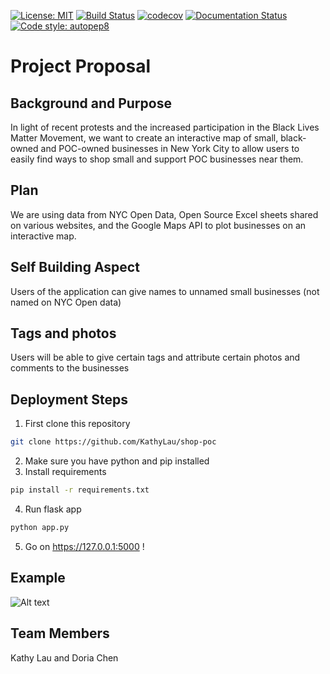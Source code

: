 [![License: MIT](https://img.shields.io/static/v1?label=license&message=MIT&color=red)](https://github.com/KathyLau/COMS4995/blob/master/LICENSE)
[![Build Status](https://travis-ci.com/KathyLau/shop-poc.png?branch=master)](https://travis-ci.com/KathyLau/shop-poc)
[![codecov](https://codecov.io/gh/KathyLau/shop-poc/branch/master/graph/badge.svg)](https://codecov.io/gh/KathyLau/shop-poc)
[![Documentation Status](https://readthedocs.org/projects/shop-poc/badge/?version=latest)](https://shop-poc.readthedocs.io/en/latest/?badge=latest)
[![Code style: autopep8](https://img.shields.io/badge/code%20style-autopep8-yellowgreen)](https://github.com/peter-evans/autopep8)

# Project Proposal

## Background and Purpose
In light of recent protests and the increased participation in the Black Lives Matter Movement, we want to create an interactive map of small, black-owned and POC-owned businesses in New York City to allow users to easily find ways to shop small and support POC businesses near them.

## Plan
We are using data from NYC Open Data, Open Source Excel sheets shared on various websites, and the Google Maps API to plot businesses on an interactive map.

## Self Building Aspect
Users of the application can give names to unnamed small businesses (not named on NYC Open data)

## Tags and photos
Users will be able to give certain tags and attribute certain photos and comments to the businesses

## Deployment Steps
1. First clone this repository
```sh
git clone https://github.com/KathyLau/shop-poc
```
2. Make sure you have python and pip installed
3. Install requirements
```sh
pip install -r requirements.txt
```
4. Run flask app
```sh
python app.py
```
5. Go on https://127.0.0.1:5000 !

## Example
![Alt text](/static/images/ss_2.png?raw=true "Optional Title")

## Team Members
Kathy Lau and Doria Chen
